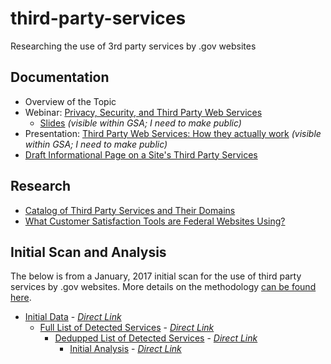 # third-party-services
Researching the use of 3rd party services by .gov websites

## Documentation 

* Overview of the Topic
* Webinar: [Privacy, Security, and Third Party Web Services](https://www.youtube.com/watch?v=YRbRMv3Uz3E&feature=youtu.be)  
  * [Slides](https://docs.google.com/presentation/d/1wkTUcGIHQrpEhr3Zk1IRaG4AaezhwvP714RthFa62KQ/edit#slide=id.gcb5689418_2_0)  _(visible within GSA; I need to make public)_    
* Presentation: [Third Party Web Services: How they actually work](https://docs.google.com/presentation/d/1sjZ1Z5VZnqiQGvapTjQqSX7m4sjCl3JHPtnatClyDNs/edit#slide=id.g10ff9f62fd_0_32)  _(visible within GSA; I need to make public)_  
* [Draft Informational Page on a Site's Third Party Services](https://github.com/18F/18f.gsa.gov/blob/72a19e47c3652c1bd7fbd8e8aaed04376939c530/pages/privacy.md)

## Research
* [Catalog of Third Party Services and Their Domains](https://github.com/18F/third-party-services/blob/master/materials/catalog-of-services.md)
* [What Customer Satisfaction Tools are Federal Websites Using?](https://github.com/18F/third-party-services/issues/2)



## Initial Scan and Analysis 

The below is from a January, 2017 initial scan for the use of third party services by .gov websites.  More details on the methodology [can be found here](https://github.com/18F/domain-scan/pull/107).  

* [Initial Data](https://github.com/18F/third-party-services/blob/master/data/1-17_scan/third_parties-initial.csv) - _[Direct Link](https://raw.githubusercontent.com/18F/third-party-services/master/data/1-17_scan/third_parties-initial.csv)_   
  * [Full List of Detected Services](https://github.com/18F/third-party-services/blob/master/data/1-17_scan/initial-parsing.csv) - _[Direct Link](https://raw.githubusercontent.com/18F/third-party-services/master/data/1-17_scan/initial-parsing.csv)_   
    * [Dedupped List of Detected Services](https://github.com/18F/third-party-services/blob/master/data/1-17_scan/dedupped-list.csv) - _[Direct Link](https://raw.githubusercontent.com/18F/third-party-services/master/data/1-17_scan/dedupped-list.csv)_    
      * [Initial Analysis](https://github.com/18F/third-party-services/blob/master/data/1-17_scan/initial-analysis.csv) - _[Direct Link](https://raw.githubusercontent.com/18F/third-party-services/master/data/1-17_scan/initial-analysis.csv)_    
      
      
      
      
      
